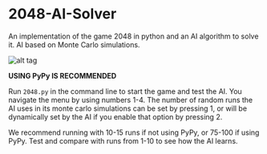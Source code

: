 # 2048-AI-Solver

An implementation of the game 2048 in python and an AI algorithm to solve it. AI based on Monte Carlo simulations.

![alt tag](https://raw.githubusercontent.com/hammadj/2048-AI-Solver/master/screen.png)

**USING PyPy IS RECOMMENDED**

Run `2048.py` in the command line to start the game and test the AI. You navigate the menu by using numbers 1-4. The number of random runs the AI uses in its monte carlo simulations can be set by pressing 1, or will be dynamically set by the AI if you enable that option by pressing 2.

We recommend running with 10-15 runs if not using PyPy, or 75-100 if using PyPy. Test and compare with runs from 1-10 to see how the AI learns.
